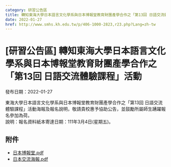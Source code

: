 ```yaml
---
category: 研習公告區
title: 轉知東海大學日本語言文化學系與日本博報堂教育財團產學合作之「第13回 日語交流體驗課程」活動
date: 2022-01-27
href: http://www.smhs.kh.edu.tw/p/406-1000-2823,r23.php?Lang=zh-tw
---
```


# [研習公告區] 轉知東海大學日本語言文化學系與日本博報堂教育財團產學合作之「第13回 日語交流體驗課程」活動

發布日期：2022-01-27

東海大學日本語言文化學系與日本博報堂教育財團產學合作之「第13回 日語交流體驗課程」活動海報及報名說明，敬請貴校惠予協助公告，並鼓勵所屬師生踴躍報名參加為荷。  
說明：報名資料紙本寄達日期：111年3月4日(星期五)。

## 附件

- [日本博報堂.pdf](https://www.smhs.kh.edu.tw/var/file/0/1000/attach/10/pta_2520_1675564_62745.pdf)
- [日本交流海報.pdf](https://www.smhs.kh.edu.tw/var/file/0/1000/attach/10/pta_2521_2296526_62746.pdf)
